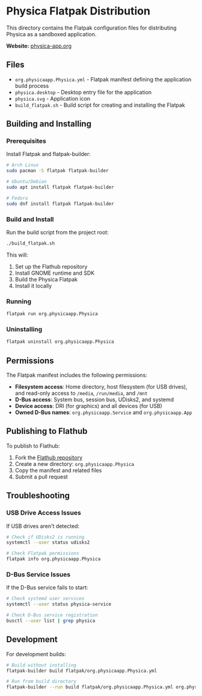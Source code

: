 # Physica Flatpak Distribution

This directory contains the Flatpak configuration files for distributing Physica as a sandboxed application.

**Website:** [physica-app.org](https://physica-app.org)

## Files

- `org.physicaapp.Physica.yml` - Flatpak manifest defining the application build process
- `physica.desktop` - Desktop entry file for the application
- `physica.svg` - Application icon
- `build_flatpak.sh` - Build script for creating and installing the Flatpak

## Building and Installing

### Prerequisites

Install Flatpak and flatpak-builder:

```bash
# Arch Linux
sudo pacman -S flatpak flatpak-builder

# Ubuntu/Debian
sudo apt install flatpak flatpak-builder

# Fedora
sudo dnf install flatpak flatpak-builder
```

### Build and Install

Run the build script from the project root:

```bash
./build_flatpak.sh
```

This will:
1. Set up the Flathub repository
2. Install GNOME runtime and SDK
3. Build the Physica Flatpak
4. Install it locally

### Running

```bash
flatpak run org.physicaapp.Physica
```

### Uninstalling

```bash
flatpak uninstall org.physicaapp.Physica
```

## Permissions

The Flatpak manifest includes the following permissions:

- **Filesystem access**: Home directory, host filesystem (for USB drives), and read-only access to `/media`, `/run/media`, and `/mnt`
- **D-Bus access**: System bus, session bus, UDisks2, and systemd
- **Device access**: DRI (for graphics) and all devices (for USB)
- **Owned D-Bus names**: `org.physicaapp.Service` and `org.physicaapp.App`

## Publishing to Flathub

To publish to Flathub:

1. Fork the [Flathub repository](https://github.com/flathub/flathub)
2. Create a new directory: `org.physicaapp.Physica`
3. Copy the manifest and related files
4. Submit a pull request

## Troubleshooting

### USB Drive Access Issues

If USB drives aren't detected:

```bash
# Check if UDisks2 is running
systemctl --user status udisks2

# Check Flatpak permissions
flatpak info org.physicaapp.Physica
```

### D-Bus Service Issues

If the D-Bus service fails to start:

```bash
# Check systemd user services
systemctl --user status physica-service

# Check D-Bus service registration
busctl --user list | grep physica
```

## Development

For development builds:

```bash
# Build without installing
flatpak-builder build flatpak/org.physicaapp.Physica.yml

# Run from build directory
flatpak-builder --run build flatpak/org.physicaapp.Physica.yml org.physicaapp.Physica
```
